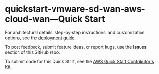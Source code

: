# quickstart-vmware-sd-wan-aws-cloud-wan—Quick Start

For architectural details, step-by-step instructions, and customization options, see the [deployment guide](https://aws-quickstart.github.io/quickstart-vmware-sd-wan-aws-cloud-wan/).

To post feedback, submit feature ideas, or report bugs, use the **Issues** section of this GitHub repo.

To submit code for this Quick Start, see the [AWS Quick Start Contributor's Kit](https://aws-quickstart.github.io/).

